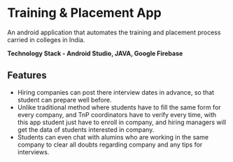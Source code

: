# Training & Placement App

An android application that automates the training and placement process carried in colleges in India.

**Technology Stack - Android Studio, JAVA, Google Firebase**

## Features 
* Hiring companies can post there interview dates in advance, so that student can prepare well before.
* Unlike traditional method where students have to fill the same form for every company, and TnP coordinators have to verify every time, with this app student just have to enroll in company, and hiring managers will get the data of students interested in company.
* Students can even chat with alumins who are working in the same company to clear all doubts regarding company and any tips for interviews.  